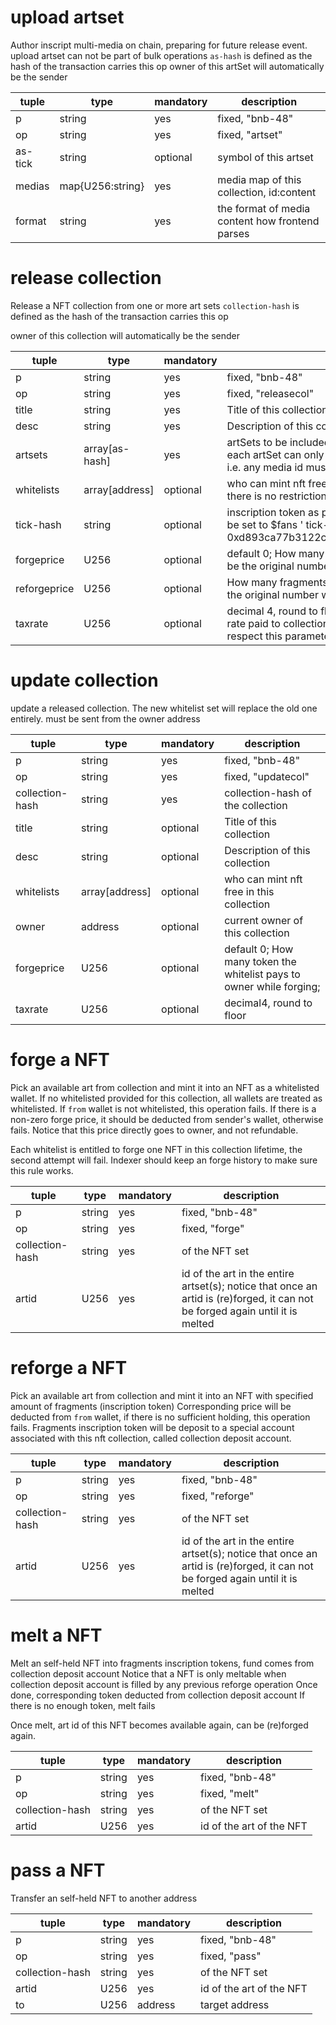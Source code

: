 # upload artset
Author inscript  multi-media on chain, preparing for future release event.
upload artset can not be part of bulk operations
`as-hash` is defined as the hash of the transaction carries this op
owner of this artSet will automatically be the sender

|tuple|type|mandatory|description|
|-|-|-|-|
|p|string|yes|fixed, "bnb-48"|
|op|string|yes|fixed, "artset"|
|as-tick|string|optional|symbol of this artset|
|medias|map{U256:string}|yes|media map of this collection, id:content|
|format|string|yes|the format of media content how frontend parses|

# release collection

Release a NFT collection from one or more art sets
`collection-hash` is defined as the hash of the transaction carries this op

owner of this collection will automatically be the sender

|tuple|type|mandatory|description|
|-|-|-|-|
|p|string|yes|fixed, "bnb-48"|
|op|string|yes|fixed, "releasecol"|
|title|string|yes|Title of this collection|
|desc|string|yes|Description of this collection|
|artsets|array[as-hash]|yes|artSets to be included in this collection; all artSets must be owned by the `from` address; each artSet can only be included in one collection;all artSets must not share media id i.e. any media id must be unique across all these artSets|
|whitelists|array[address]|optional|who can mint nft free in this collection; if not provided or empty array is provided, there is no restriction on forging|
|tick-hash|string|optional|inscription token as price/fragments of this collection; if not provided, tick-hash will be set to $fans ' tick-hash i.e. 0xd893ca77b3122cb6c480da7f8a12cb82e19542076f5895f21446258dc473a7c2 |
|forgeprice|U256|optional|default 0; How many token the whitelist pays to owner while forging; this value should be the original number without decimals consideration.|
|reforgeprice|U256|optional|How many fragments can one NFT be melt into, or forged with; this value should be the original number without decimals consideration.|
|taxrate|U256|optional|decimal 4, round to floor; e.g. 500 means 0.05 i.e. 5% ; this parameter means the tax rate paid to collection owner when an NFT is traded on market; market dApp should respect this parameter, but this is not guaranteed by code|


# update collection

update a released collection. The new whitelist set will replace the old one entirely.
must be sent from the owner address

|tuple|type|mandatory|description|
|-|-|-|-|
|p|string|yes|fixed, "bnb-48"|
|op|string|yes|fixed, "updatecol"|
|collection-hash|string|yes|collection-hash of the collection|
|title|string|optional|Title of this collection|
|desc|string|optional|Description of this collection|
|whitelists|array[address]|optional|who can mint nft free in this collection|
|owner|address|optional|current owner of this collection|
|forgeprice|U256|optional|default 0; How many token the whitelist pays to owner while forging;|
|taxrate|U256|optional|decimal4, round to floor|


# forge a NFT

Pick an available art from collection and mint it into an NFT as a whitelisted wallet.
If no whitelisted provided for this collection, all wallets are treated as whitelisted.
If `from` wallet is not whitelisted, this operation fails.
If there is a non-zero forge price, it should be deducted from sender's wallet, otherwise fails.
Notice that this price directly goes to owner, and not refundable.

Each whitelist is entitled to forge one NFT in this collection lifetime, the second attempt will fail. Indexer should keep an forge history to make sure this rule works.

|tuple|type|mandatory|description|
|-|-|-|-|
|p|string|yes|fixed, "bnb-48"|
|op|string|yes|fixed, "forge"|
|collection-hash|string|yes|of the NFT set|
|artid|U256|yes|id of the art in the entire artset(s); notice that once an artid is (re)forged, it can not be forged again until it is melted|

# reforge a NFT

Pick an available art from collection and mint it into an NFT with specified amount of fragments (inscription token) 
Corresponding price will be deducted from `from` wallet, if there is no sufficient holding, this operation fails.
Fragments inscription token will be deposit to a special account associated with this nft collection, called collection deposit account.

|tuple|type|mandatory|description|
|-|-|-|-|
|p|string|yes|fixed, "bnb-48"|
|op|string|yes|fixed, "reforge"|
|collection-hash|string|yes|of the NFT set|
|artid|U256|yes|id of the art in the entire artset(s); notice that once an artid is (re)forged, it can not be forged again until it is melted|


# melt a NFT

Melt an self-held NFT into fragments inscription tokens, fund comes from collection deposit account
Notice that a NFT is only meltable when collection deposit account is filled by any previous reforge operation
Once done, corresponding token deducted from collection deposit account
If there is no enough token, melt fails

Once melt, art id of this NFT becomes available again, can be (re)forged again.

|tuple|type|mandatory|description|
|-|-|-|-|
|p|string|yes|fixed, "bnb-48"|
|op|string|yes|fixed, "melt"|
|collection-hash|string|yes|of the NFT set|
|artid|U256|yes|id of the art of the NFT|

# pass a NFT

Transfer an self-held NFT to another address

|tuple|type|mandatory|description|
|-|-|-|-|
|p|string|yes|fixed, "bnb-48"|
|op|string|yes|fixed, "pass"|
|collection-hash|string|yes|of the NFT set|
|artid|U256|yes|id of the art of the NFT|
|to|U256|address|target address|

